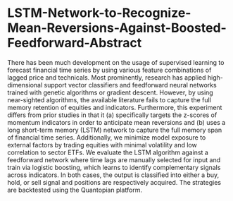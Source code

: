 # LSTM-Network-to-Recognize-Mean-Reversions-Against-Boosted-Feedforward-Abstract
There has been much development on the usage of supervised learning to forecast financial time series by using various feature combinations of lagged price and technicals. Most prominently, research has applied high-dimensional support vector classifiers and feedforward neural networks trained with genetic algorithms or gradient descent. However, by using near-sighted algorithms, the available literature fails to capture the full memory retention of equities and indicators. Furthermore, this experiment differs from prior studies in that it (a) specifically targets the z-scores of momentum indicators in order to anticipate mean reversions and (b) uses a long short-term memory (LSTM) network to capture the full memory span of financial time series. Additionally, we minimize model exposure to external factors by trading equities with minimal volatility and low correlation to sector ETFs. We evaluate the LSTM algorithm against a feedforward network where time lags are manually selected for input and train via logistic boosting, which learns to identify complementary signals across indicators. In both cases, the output is classified into either a buy, hold, or sell signal and positions are respectively acquired. The strategies are backtested using the Quantopian platform.
